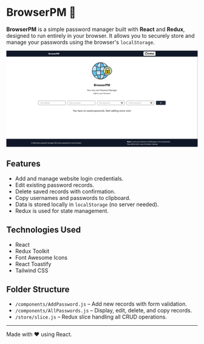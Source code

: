 


# BrowserPM 🔐

**BrowserPM** is a simple password manager built with **React** and **Redux**, designed to run entirely in your browser. It allows you to securely store and manage your passwords using the browser's `localStorage`.

![alt text](./public/interface/browser-pm.png)

## Features

- Add and manage website login credentials.
- Edit existing password records.
- Delete saved records with confirmation.
- Copy usernames and passwords to clipboard.
- Data is stored locally in `localStorage` (no server needed).
- Redux is used for state management.

## Technologies Used

- React
- Redux Toolkit
- Font Awesome Icons
- React Toastify
- Tailwind CSS

## Folder Structure

- `/components/AddPassword.js` – Add new records with form validation.
- `/components/AllPasswords.js` – Display, edit, delete, and copy records.
- `/store/slice.js` – Redux slice handling all CRUD operations.

---

Made with ❤️ using React.